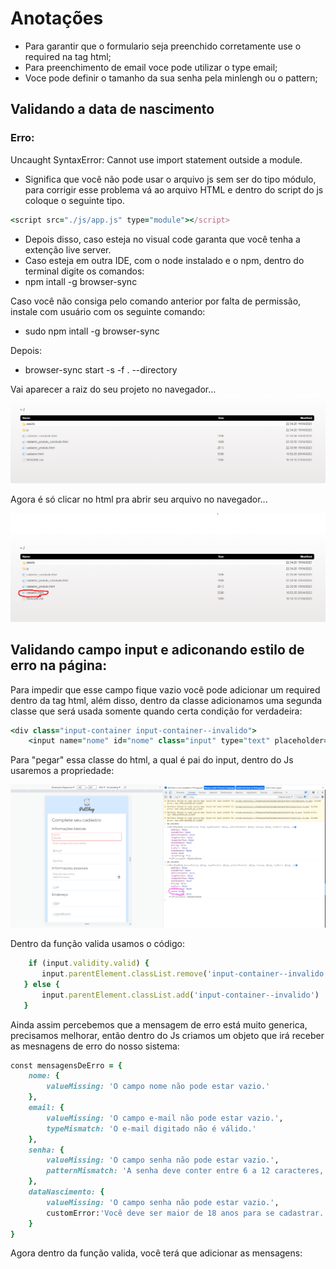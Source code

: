 # Anotações

- Para garantir que o formulario seja preenchido corretamente use o required na tag html;
- Para preenchimento de email voce pode utilizar o type email;
- Voce pode definir o tamanho da sua senha pela minlengh ou o pattern;

## Validando a data de nascimento
### Erro:

Uncaught SyntaxError: Cannot use import statement outside a module.

- Significa que você não pode usar o arquivo js sem ser do tipo módulo, para corrigir esse problema vá ao arquivo HTML e dentro do script do js coloque o seguinte tipo.

````ruby
<script src="./js/app.js" type="module"></script>
````
- Depois disso, caso esteja no visual code garanta que você tenha a extenção live server.
- Caso esteja em outra IDE, com o node instalado e o npm, dentro do terminal digite os comandos:
- npm intall -g browser-sync

Caso você não consiga pelo comando anterior por falta de permissão, instale com usuário com os seguinte comando:
- sudo npm intall -g browser-sync 

Depois:
- browser-sync start -s -f . --directory

Vai aparecer a raiz do seu projeto no navegador...
 <img src="./assets/img-readme/raiz.png" alt="Print da raiz de um projeto">

Agora é só clicar no html pra abrir seu arquivo no navegador...

 <img src="./assets/img-readme/raiz2.png" alt="Print da raiz de um projeto">

## Validando campo input e adiconando estilo de erro na página:

Para impedir que esse campo fique vazio você pode adicionar um required dentro da tag html, além disso, dentro da classe adicionamos uma segunda classe que será usada somente quando certa condição for verdadeira:  

````ruby
<div class="input-container input-container--invalido">
    <input name="nome" id="nome" class="input" type="text" placeholder="Nome" required>
````
Para "pegar" essa classe do html, a qual é pai do input, dentro do Js usaremos a propriedade:

 <img src="./assets/img-readme/input.png" alt="Print da raiz de um projeto">

 Dentro da função valida usamos o código:

 ````ruby
     if (input.validity.valid) {
        input.parentElement.classList.remove('input-container--invalido')
    } else {
        input.parentElement.classList.add('input-container--invalido')
    }
````
Ainda assim percebemos que a mensagem de erro está  muito generica, precisamos melhorar, então dentro do Js criamos um objeto que irá receber as mesnagens de erro do nosso sistema:

````ruby
const mensagensDeErro = {
    nome: {
        valueMissing: 'O campo nome não pode estar vazio.'
    },
    email: {
        valueMissing: 'O campo e-mail não pode estar vazio.',
        typeMismatch: 'O e-mail digitado não é válido.'
    },
    senha: {
        valueMissing: 'O campo senha não pode estar vazio.',
        patternMismatch: 'A senha deve conter entre 6 a 12 caracteres, deve conter pelo menos uma letra maiúscula, um número e não deve conter símbolos.'
    },
    dataNascimento: {
        valueMissing: 'O campo senha não pode estar vazio.',
        customError:'Você deve ser maior de 18 anos para se cadastrar.'
    }
}
````
Agora dentro da função valida, você terá que adicionar as mensagens:

````ruby

````

